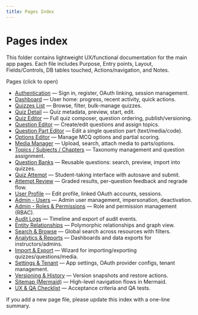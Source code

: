 ```yaml
---
title: Pages Index
---
```


# Pages index

This folder contains lightweight UX/functional documentation for the main app pages. Each file includes Purpose, Entry points, Layout, Fields/Controls, DB tables touched, Actions/navigation, and Notes.

Pages (click to open)

- [Authentication](./authentication.md) — Sign in, register, OAuth linking, session management.
- [Dashboard](./dashboard.md) — User home: progress, recent activity, quick actions.
- [Quizzes List](./quizzes-list.md) — Browse, filter, bulk-manage quizzes.
- [Quiz Detail](./quiz-detail.md) — Quiz metadata, preview, start, edit.
- [Quiz Editor](./quiz-editor.md) — Full quiz composer, question ordering, publish/versioning.
- [Question Editor](./question-editor.md) — Create/edit questions and assign topics.
- [Question Part Editor](./question-part-editor.md) — Edit a single question part (text/media/code).
- [Options Editor](./options-editor.md) — Manage MCQ options and partial scoring.
- [Media Manager](./media-manager.md) — Upload, search, attach media to parts/options.
- [Topics / Subjects / Chapters](./topics-subjects-chapters.md) — Taxonomy management and question assignment.
- [Question Banks](./question-banks.md) — Reusable questions: search, preview, import into quizzes.
- [Quiz Attempt](./quiz-attempt.md) — Student-taking interface with autosave and submit.
- [Attempt Review](./attempt-review.md) — Graded results, per-question feedback and regrade flow.
- [User Profile](./user-profile.md) — Edit profile, linked OAuth accounts, sessions.
- [Admin - Users](./admin-users.md) — Admin user management, impersonation, deactivation.
- [Admin - Roles & Permissions](./admin-roles-permissions.md) — Role and permission management (RBAC).
- [Audit Logs](./audit-logs.md) — Timeline and export of audit events.
- [Entity Relationships](./entity-relationships.md) — Polymorphic relationships and graph view.
- [Search & Browse](./search-and-browse.md) — Global search across resources with filters.
- [Analytics & Reports](./analytics-and-reports.md) — Dashboards and data exports for instructors/admins.
- [Import & Export](./import-export.md) — Wizard for importing/exporting quizzes/questions/media.
- [Settings & Tenant](./settings-and-tenant.md) — App settings, OAuth provider configs, tenant management.
- [Versioning & History](./versioning-history.md) — Version snapshots and restore actions.
- [Sitemap (Mermaid)](./sitemap.md) — High-level navigation flows in Mermaid.
- [UX & QA Checklist](./ux-qa-checklist.md) — Acceptance criteria and QA tests.

If you add a new page file, please update this index with a one-line summary.
